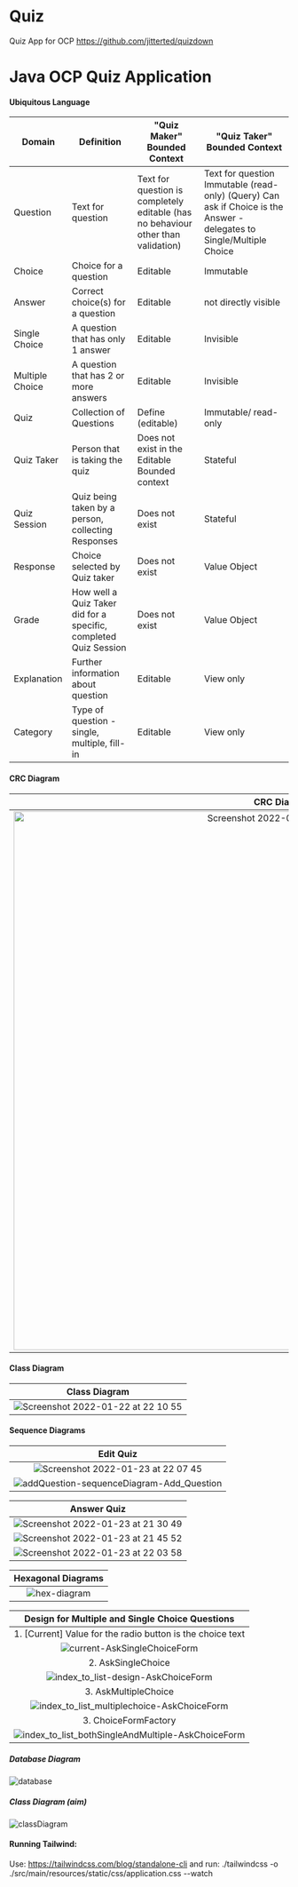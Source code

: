 # Quiz

Quiz App for OCP
https://github.com/jitterted/quizdown

# Java OCP Quiz Application

#### Ubiquitous Language

| Domain          | Definition                                                       | "Quiz Maker" Bounded Context                                                     | "Quiz Taker"  Bounded Context                                                                                         |
|-----------------|------------------------------------------------------------------|----------------------------------------------------------------------------------|-----------------------------------------------------------------------------------------------------------------------|
| Question        | Text for question                                                | Text for question is completely editable (has no behaviour other than validation) | Text for question Immutable (read-only) (Query) Can ask if Choice is the Answer - delegates to Single/Multiple Choice |                   |                                                                                   |                               |
| Choice          | Choice for a question                                            | Editable                                                                         | Immutable                                                                                                             |
| Answer          | Correct choice(s) for a question                                 | Editable                                                                         | not directly visible                                                                                                  |
| Single Choice   | A question that has only 1 answer                                | Editable                                                                         | Invisible                                                                                                             |
| Multiple Choice | A question that has 2 or more answers                            | Editable                                                                         | Invisible                                                                                                             |
| Quiz            | Collection of Questions                                          | Define (editable)                                                                | Immutable/ read-only                                                                                                  |
| Quiz Taker      | Person that is taking the quiz                                   | Does not exist in the Editable Bounded context                                   | Stateful                                                                                                              |
| Quiz Session    | Quiz being taken by a person, collecting Responses               | Does not exist                                                                   | Stateful                                                                                                              |
| Response        | Choice selected by Quiz taker                                    | Does not exist                                                                   | Value Object                                                                                                          |
| Grade           | How well a Quiz Taker did for a specific, completed Quiz Session | Does not exist                                                                   | Value Object                                                                                                          |
| Explanation     | Further information about question                               | Editable                                                                         | View only                                                                                                             |
| Category        | Type of question - single, multiple, fill-in                     | Editable                                                                         | View only                                                                                                             |

#### CRC Diagram

|                                                                             CRC Diagram                                                                             |
|:-------------------------------------------------------------------------------------------------------------------------------------------------------------------:|
|<img width="970" alt="Screenshot 2022-01-22 at 13 13 45" src="https://user-images.githubusercontent.com/27693622/150639932-a91ef97d-8af8-44a7-802d-49bf33ed5777.png">|

#### Class Diagram

|                                                                Class Diagram                                                                |
|:-------------------------------------------------------------------------------------------------------------------------------------------:|
| ![Screenshot 2022-01-22 at 22 10 55](https://user-images.githubusercontent.com/27693622/150657074-43c1a264-efb0-4e28-a4ff-a2050258c61c.png) |

#### Sequence Diagrams

|                                                                     Edit Quiz                                                                    |
|:------------------------------------------------------------------------------------------------------------------------------------------------:|
|    ![Screenshot 2022-01-23 at 22 07 45](https://user-images.githubusercontent.com/27693622/150699808-65f490cb-8018-42ac-a049-8d99cb5f9ea9.png)   |
|![addQuestion-sequenceDiagram-Add_Question](https://user-images.githubusercontent.com/27693622/154843182-412bae9a-485f-46b5-b19a-db4a7aff4140.png)|

|                                                                 Answer Quiz                                                                 |
|:-------------------------------------------------------------------------------------------------------------------------------------------:|
| ![Screenshot 2022-01-23 at 21 30 49](https://user-images.githubusercontent.com/27693622/150698726-f11a8e5a-cf9b-413f-b038-ca88811df73b.png) |
| ![Screenshot 2022-01-23 at 21 45 52](https://user-images.githubusercontent.com/27693622/150699135-19559c40-adfb-4a62-bce8-89959655c392.png) |
| ![Screenshot 2022-01-23 at 22 03 58](https://user-images.githubusercontent.com/27693622/150699647-cba6c338-97b2-43a3-b5d7-1c143c5dc68b.png) |

|                                                  Hexagonal Diagrams                                                   |
|:---------------------------------------------------------------------------------------------------------------------:|
| ![hex-diagram](https://user-images.githubusercontent.com/27693622/154844920-747373d7-aebe-48a0-88c3-b75f87011217.png) |

|                                                       Design for Multiple and Single Choice Questions                                                       |
|:-----------------------------------------------------------------------------------------------------------------------------------------------------------:|
|                                                 1. [Current] Value for the radio button is the choice text                                                  |
|            ![current-AskSingleChoiceForm](https://user-images.githubusercontent.com/27693622/155522088-a98e19fd-049c-4bee-88cb-0355c1a01560.png)            |
|                                                                     2. AskSingleChoice                                                                      |
|        ![index_to_list-design-AskChoiceForm](https://user-images.githubusercontent.com/27693622/155892934-5cbec524-5e69-4599-aca7-3db57df4d572.png)         |
|                                                                    3. AskMultipleChoice                                                                     |
|    ![index_to_list_multiplechoice-AskChoiceForm](https://user-images.githubusercontent.com/27693622/155892935-0ada1222-76bb-4289-9dae-787428d4a425.png)     |
|                                                                    3. ChoiceFormFactory                                                                     |
| ![index_to_list_bothSingleAndMultiple-AskChoiceForm](https://user-images.githubusercontent.com/27693622/155892937-92fdda25-9eed-4b99-bdaf-26a8c5aa5e43.png) |

##### Database Diagram
![database](https://user-images.githubusercontent.com/27693622/162573740-9754afc6-5892-42ff-a761-2df7d587b06d.png)

##### Class Diagram (aim)
![classDiagram](https://user-images.githubusercontent.com/27693622/162574142-5a0994d0-39d3-41ba-9bed-7158ba3dcd24.png)

#### Running Tailwind:

Use:
https://tailwindcss.com/blog/standalone-cli
and run:
./tailwindcss -o ./src/main/resources/static/css/application.css --watch 
